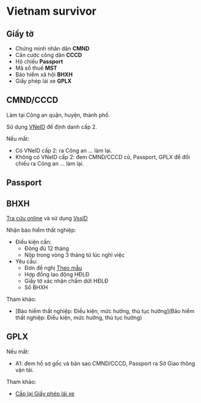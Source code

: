 # Vietnam survivor

## Giấy tờ

- Chứng minh nhân dân **CMND**
- Căn cước công dân **CCCD**
- Hộ chiếu **Passport**
- Mã số thuế **MST**
- Bảo hiểm xã hội **BHXH**
- Giấy phép lái xe **GPLX**

## CMND/CCCD

Làm tại Công an quận, huyện, thành phố.

Sử dụng [VNeID](https://play.google.com/store/apps/details?id=com.vnid) để định
danh cấp 2.

Nếu mất:

- Có VNeID cấp 2: ra Công an ... làm lại.
- Không có VNeID cấp 2: đem CMND/CCCD cũ, Passport, GPLX để đối chiếu ra Công an
  ... làm lại.

## Passport

## BHXH

[Tra cứu online](https://baohiemxahoi.gov.vn/tracuu/Pages/tra-cuu-ho-gia-dinh.aspx)
và sử dụng [VssID](https://play.google.com/store/search?q=vssid&c=apps)

Nhận bảo hiểm thất nghiệp:

- Điều kiện cần:
  - Đóng đủ 12 tháng
  - Nộp trong vòng 3 tháng từ lúc nghỉ việc
- Yêu cầu:
  - Đơn đề nghị
    [Theo mẫu](https://luatvietnam.vn/bieu-mau/mau-de-nghi-huong-tro-cap-that-nghiep-571-19287-article.html)
  - Hợp đồng lao động HĐLĐ
  - Giấy tờ xác nhận chấm dứt HĐLĐ
  - Sổ BHXH

Tham khảo:

- [Bảo hiểm thất nghiệp: Điều kiện, mức hưởng, thủ tục hưởng](Bảo hiểm thất
  nghiệp: Điều kiện, mức hưởng, thủ tục hưởng)

## GPLX

Nếu mất:

- A1: đem hồ sơ gốc và bản sao CMND/CCCD, Passport ra Sở Giao thông vận tải.

Tham khảo:

- [Cấp lại Giấy phép lái xe](https://dichvucong.gov.vn/p/home/dvc-tthc-thu-tuc-hanh-chinh-chi-tiet.html?ma_thu_tuc=4016)
